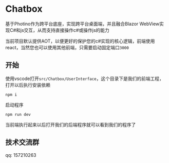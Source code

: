 # Chatbox

基于Photino作为跨平台底座，实现跨平台桌面端，并且融合Blazor WebView实现C#和js交互，从而支持直接操作c#或操作js的能力

当前项目默认提供AOT，以便更好的保护您的c#实现的核心逻辑，前端使用react，当然您也可以使用其他前端，只需要启动固定端口`3000`


## 开始

使用vscode打开`src/Chatbox/UserInterface`，这个目录下是我们的前端工程，
打开以后执行安装依赖
```shell
npm i 
```

启动程序
```shell
npm run dev
```

当前端执行起来以后打开我们的后端程序就可以看到我们的程序了

## 技术交流群

qq: 157210263

